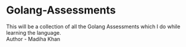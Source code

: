 # Golang-Assessments
This will be a collection of all the Golang Assessments which I do while learning the language.
<br>
Author - Madiha Khan
